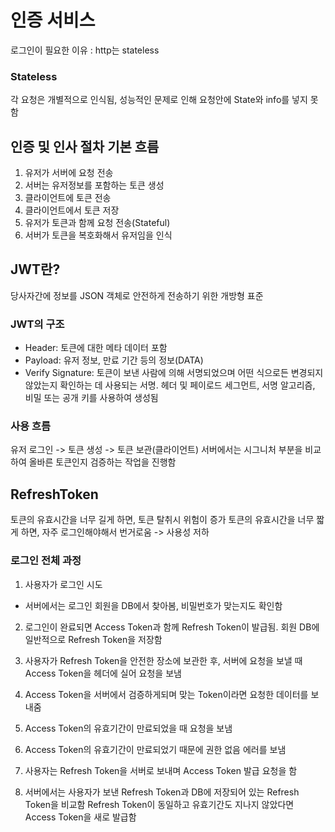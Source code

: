 # 인증 서비스

로그인이 필요한 이유 : http는 stateless

### Stateless

각 요청은 개별적으로 인식됨, 성능적인 문제로 인해 요청안에 State와 info를 넣지 못함

## 인증 및 인사 절차 기본 흐름

1. 유저가 서버에 요청 전송
2. 서버는 유저정보를 포함하는 토큰 생성
3. 클라이언트에 토큰 전송
4. 클라이언트에서 토큰 저장
5. 유저가 토큰과 함께 요청 전송(Stateful)
6. 서버가 토큰을 복호화해서 유저임을 인식

## JWT란?

당사자간에 정보를 JSON 객체로 안전하게 전송하기 위한 개방형 표준

### JWT의 구조

- Header: 토큰에 대한 메타 데이터 포함
- Payload: 유저 정보, 만료 기간 등의 정보(DATA)
- Verify Signature: 토큰이 보낸 사람에 의해 서명되었으며 어떤 식으로든 변경되지 않았는지 확인하는 데 사용되는 서명. 헤더 및 페이로드 세그먼트, 서명 알고리즘, 비밀 또는 공개 키를 사용하여 생성됨

### 사용 흐름

유저 로그인 -> 토큰 생성 -> 토큰 보관(클라이언트)
서버에서는 시그니처 부분을 비교하여 올바른 토큰인지 검증하는 작업을 진행함

## RefreshToken

토큰의 유효시간을 너무 길게 하면, 토큰 탈취시 위험이 증가
토큰의 유효시간을 너무 짧게 하면, 자주 로그인해야해서 번거로움 -> 사용성 저하

### 로그인 전체 과정

1. 사용자가 로그인 시도

- 서버에서는 로그인 회원을 DB에서 찾아봄, 비밀번호가 맞는지도 확인함

2. 로그인이 완료되면 Access Token과 함께 Refresh Token이 발급됨. 회원 DB에 일반적으로 Refresh Token을 저장함

3. 사용자가 Refresh Token을 안전한 장소에 보관한 후, 서버에 요청을 보낼 때 Access Token을 헤더에 실어 요청을 보냄

4. Access Token을 서버에서 검증하게되며 맞는 Token이라면 요청한 데이터를 보내줌

5. Access Token의 유효기간이 만료되었을 때 요청을 보냄

6. Access Token의 유효기간이 만료되었기 때문에 권한 없음 에러를 보냄

7. 사용자는 Refresh Token을 서버로 보내며 Access Token 발급 요청을 함

8. 서버에서는 사용자가 보낸 Refresh Token과 DB에 저장되어 있는 Refresh Token을 비교함
   Refresh Token이 동일하고 유효기간도 지나지 않았다면 Access Token을 새로 발급함
